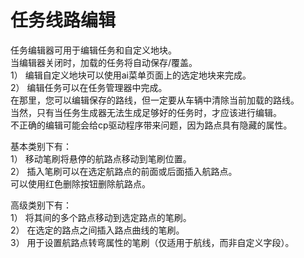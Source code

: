 # 任务线路编辑
  
任务编辑器可用于编辑任务和自定义地块。  
当编辑器关闭时，加载的任务将自动保存/覆盖。  
1） 编辑自定义地块可以使用ai菜单页面上的选定地块来完成。  
2） 编辑任务可以在任务管理器中完成。  
在那里，您可以编辑保存的路线，但一定要从车辆中清除当前加载的路线。  
当然，只有当任务生成器无法生成足够好的任务时，才应该进行编辑。  
不正确的编辑可能会给cp驱动程序带来问题，因为路点具有隐藏的属性。  

  
基本类别下有：  
1） 移动笔刷将悬停的航路点移动到笔刷位置。  
2） 插入笔刷可以在选定航路点的前面或后面插入航路点。  
可以使用红色删除按钮删除航路点。  

  
高级类别下有：  
1） 将其间的多个路点移动到选定路点的笔刷。  
2） 在选定的路点之间插入路点曲线的笔刷。  
3） 用于设置航路点转弯属性的笔刷（仅适用于航线，而非自定义字段）。  
